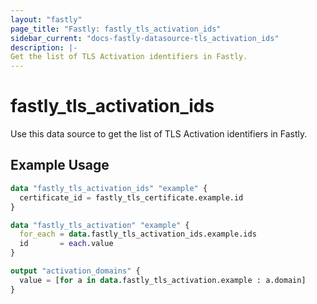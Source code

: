 ```yaml
---
layout: "fastly"
page_title: "Fastly: fastly_tls_activation_ids"
sidebar_current: "docs-fastly-datasource-tls_activation_ids"
description: |-
Get the list of TLS Activation identifiers in Fastly.
---
```


# fastly_tls_activation_ids

Use this data source to get the list of TLS Activation identifiers in Fastly.

## Example Usage

```terraform
data "fastly_tls_activation_ids" "example" {
  certificate_id = fastly_tls_certificate.example.id
}

data "fastly_tls_activation" "example" {
  for_each = data.fastly_tls_activation_ids.example.ids
  id       = each.value
}

output "activation_domains" {
  value = [for a in data.fastly_tls_activation.example : a.domain]
}
```
